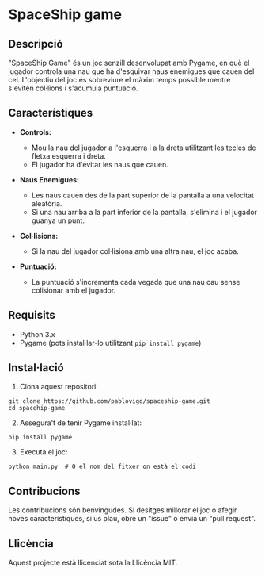 # SpaceShip game

## Descripció

"SpaceShip Game" és un joc senzill desenvolupat amb Pygame, en què el jugador controla una nau que ha d'esquivar naus enemigues que cauen del cel. 
L'objectiu del joc és sobreviure el màxim temps possible mentre s'eviten col·lions i s'acumula puntuació.

## Característiques

- **Controls:** 
  - Mou la nau del jugador a l'esquerra i a la dreta utilitzant les tecles de fletxa esquerra i dreta.
  - El jugador ha d'evitar les naus que cauen.

- **Naus Enemigues:**
  - Les naus cauen des de la part superior de la pantalla a una velocitat aleatòria.
  - Si una nau arriba a la part inferior de la pantalla, s'elimina i el jugador guanya un punt.

- **Col·lisions:**
  - Si la nau del jugador col·lisiona amb una altra nau, el joc acaba.

- **Puntuació:**
  - La puntuació s'incrementa cada vegada que una nau cau sense colisionar amb el jugador.

## Requisits

- Python 3.x
- Pygame (pots instal·lar-lo utilitzant `pip install pygame`)

## Instal·lació

1. Clona aquest repositori:
  ```
  git clone https://github.com/pablovigo/spaceship-game.git
  cd spacehip-game
  ```

2. Assegura't de tenir Pygame instal·lat:
  ```
  pip install pygame
  ```

3. Executa el joc:
  ```
  python main.py  # O el nom del fitxer on està el codi
  ```

## Contribucions

Les contribucions són benvingudes. Si desitges millorar el joc o afegir noves característiques, si us plau, obre un "issue" o envia un "pull request".

## Llicència

Aquest projecte està llicenciat sota la Llicència MIT.

